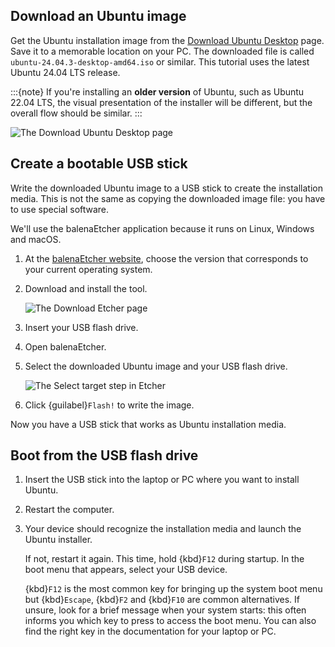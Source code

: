 ## Download an Ubuntu image

Get the Ubuntu installation image from the [Download Ubuntu Desktop](https://ubuntu.com/download/desktop) page. Save it to a memorable location on your PC. The downloaded file is called `ubuntu-24.04.3-desktop-amd64.iso` or similar. This tutorial uses the latest Ubuntu 24.04 LTS release.

:::{note}
If you're installing an **older version** of Ubuntu, such as Ubuntu 22.04 LTS, the visual presentation of the installer will be different, but the overall flow should be similar.
:::

![The Download Ubuntu Desktop page](/images/download-an-ubuntu-image.png)
 

## Create a bootable USB stick

Write the downloaded Ubuntu image to a USB stick to create the installation media. This is not the same as copying the downloaded image file: you have to use special software.

We'll use the balenaEtcher application because it runs on Linux, Windows and macOS.

1. At the [balenaEtcher website](https://etcher.balena.io/), choose the version that corresponds to your current operating system.

1. Download and install the tool.

    ![The Download Etcher page](/images/download-etcher.png)

1. Insert your USB flash drive.

1. Open balenaEtcher.

1. Select the downloaded Ubuntu image and your USB flash drive.

    ![The Select target step in Etcher](/images/select-iso.png)

1. Click {guilabel}`Flash!` to write the image.

Now you have a USB stick that works as Ubuntu installation media.


## Boot from the USB flash drive

1. Insert the USB stick into the laptop or PC where you want to install Ubuntu.

1. Restart the computer.

1. Your device should recognize the installation media and launch the Ubuntu installer.

    If not, restart it again. This time, hold {kbd}`F12` during startup. In the boot menu that appears, select your USB device.

    {kbd}`F12` is the most common key for bringing up the system boot menu but {kbd}`Escape`, {kbd}`F2` and {kbd}`F10` are common alternatives. If unsure, look for a brief message when your system starts: this often informs you which key to press to access the boot menu. You can also find the right key in the documentation for your laptop or PC.

